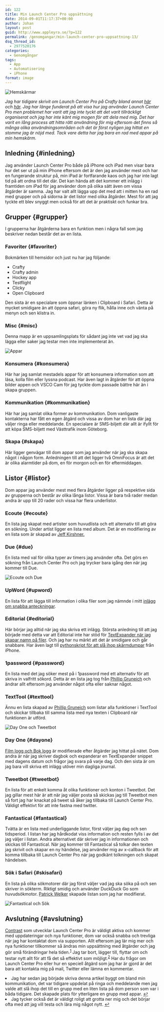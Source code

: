 ```yaml
---
id: 122
title: Min Launch Center Pro uppsättning
date: 2014-09-01T11:17:37+00:00
author: Johan
layout: post
guid: http://www.appleyra.se/?p=122
permalink: /genomgangar/min-launch-center-pro-uppsattning-13/
dsq_thread_id:
  - 2977520176
categories:
  - Genomgångar
tags:
  - App
  - Automatisering
  - iPhone
format: image
---
```

<img src="http://i0.wp.com/www.appleyra.se/wp-content/uploads/Min_Launch_Center_Pro_uppsttning_100606.png?w=891" alt="Hemskärmar" data-recalc-dims="1" />

*Jag har tidigare skrivit om Launch Center Pro på Crafty bland annat [här](http://www.crafty.se/introduktion-till-launch-center-pro/) och [här](http://www.crafty.se/introduktion-till-url-schema/). Jag har länge funderat på att visa hur jag använder Launch Center Pro men problemet har varit att jag inte tyckt att det varit tillräckligt organiserat och jag har inte känt mig mogen för att dela med mig. Det har varit en lång process att hitta rätt användning för mig eftersom det finns så många olika användningsområden och det är först nyligen jag hittat en stomme jag är nöjd med. Tack vare detta har jag bara en rad med appar på min hemskärm.*

<!--more-->

## Inledning {#inledning}

Jag använder Launch Center Pro både på iPhone och iPad men visar bara hur det ser ut på min iPhone eftersom det är den jag använder mest och har en fungerande struktur på, min iPad är fortfarande kaos och jag har inte lagt tid på att ordna till det där. Det kan hända att det kommer ett inlägg i framtiden om iPad för jag använder dom på olika sätt även om vissa åtgärder är samma. Jag har valt allt lägga upp det med att i mitten ha en rad med grupper och på sidorna är det listor med olika åtgärder. Mest för att jag tyckte ett blev snyggt men också för att det är praktiskt och funkar bra.

## Grupper {#grupper}

I grupperna har åtgärderna bara en funktion men i några fall som jag beskriver nedan består det av en lista.

### Favoriter {#favoriter}

Bokmärken till hemsidor och just nu har jag följande:

  * Crafty
  * Crafty admin
  * Hockey app
  * Testflight
  * Clicky
  * Open Clipboard

Den sista är en specialare som öppnar länken i Clipboard i Safari. Detta är mycket smidigare än att öppna safari, göra ny flik, hålla inne och vänta på menyn och sen klistra in.

### Misc {#misc}

Denna mapp är en uppsamlingsplats för sådant jag inte vet vad jag ska lägga eller saker jag testar men inte implementerat än.

<img src="http://i0.wp.com/www.appleyra.se/wp-content/uploads/Min_Launch_Center_Pro_uppsttning_2014_08_31_101135.png?w=891" alt="Appar" data-recalc-dims="1" />

### Konsumera {#konsumera}

Här har jag samlat mestadels appar för att konsumera information som att läsa, kolla film eller lyssna podcast. Har även lagt in åtgärder för att öppna bilder appen och VSCO Cam för jag tyckte dom passade bättre här än i skapa gruppen.

### Kommunikation {#kommunikation}

Här har jag samlat olika former av kommunikation. Dom vanligaste kontakterna har fått en egen åtgärd och vissa av dom har en lista där jag väljer ringa eller meddelande. En specialare är SMS-biljett där allt är ifyllt för att köpa SMS-biljett med Västtrafik inom Göteborg.

### Skapa {#skapa}

Här ligger genvägar till dom appar som jag använder när jag ska skapa något i någon form. Anledningen till att det ligger två OmniFocus är att det är olika alarmtider på dom, en för morgon och en för eftermiddagen.

## Listor {#listor}

Dom appar jag använder mest med flera åtgärder ligger på respektive sida av grupperna och består av olika långa listor. Vissa är bara två rader medan andra är upp till 20 rader och vissa har flera underlistor.

### Ecoute {#ecoute}

En lista jag skapat med artister som huvudlista och ett alternativ till att göra en sökning. Under artist ligger en lista med album. Det är en modifiering av en lista som är skapad av [Jeff Kirshner.](http://blog.jeffreykishner.com/2014/06/16/useNestedListsInLaunchCenterPro23ToOpenAlbumsByArtistInSpotifyAndEcouteForIos.html "Use Nested Lists in Launch Center Pro 2.3 to Open Albums by Artist in Spotify and Ecoute for iOS")

### Due {#due}

En lista med val för olika typer av timers jag använder ofta. Det görs en sökning från Launch Center Pro och jag trycker bara igång den när jag kommer till Due.

<img src="http://i2.wp.com/www.appleyra.se/wp-content/uploads/Min_Launch_Center_Pro_uppsttning_2014_08_31_101253.png?w=891" alt="Ecoute och Due" data-recalc-dims="1" />

### UpWord {#upword}

En lista för att lägga till information i olika filer som jag nämnde i mitt [inlägg om snabba anteckningar](http://www.crafty.se/mina-appar-for-snabba-anteckningar/ "Mina appar för snabba anteckningar | Crafty.se").

### Editorial {#editorial}

Här börjar jag alltid när jag ska skriva ett inlägg. Största anledning till att jag började med detta var att Editorial inte har stöd för [TextExpander när jag skapar namn på filer](http://www.crafty.se/mitt-arbetsflode-for-publicering-pa-crafty/ "Mitt arbetsflöde för publicering på Crafty | Crafty.se"). Och jag har nu märkt att det är smidigare och går snabbare. Har även lagt till [pythonskript för att slå ihop skärmdumpar](http://www.crafty.se/mitt-arbetsflode-for-publicering-pa-crafty/ "Mitt arbetsflöde för publicering på Crafty | Crafty.se") från iPhone.

### 1password {#password}

En lista med det jag söker mest på i 1password med ett alternativ för att skriva in valfritt sökord. Detta är en lista jag tog från [Phillip Gruneich](http://philgr.com/blog/onepassword-with-launch-center-pro-list-and-prompt-fallback "1Password with Launch Center Pro's lists and prompt fallback | Phillip Gruneich") och ändrar allt eftersom jag använder något ofta eller saknar något.

### TextTool {#texttool}

Ännu en lista skapad av [Phillip Gruneich](http://philgr.com/blog/loop-your-text-through-texttool-transformations "Loop your text through TextTool's transformations | Phillip Gruneich") som listar alla funktioner i TextTool och skickar tillbaka till samma lista med nya texten i Clipboard när funktionen är utförd.
  
<img src="http://i1.wp.com/www.appleyra.se/wp-content/uploads/Min_Launch_Center_Pro_uppsttning_2014_08_31_101353.png?w=891" alt="Day One och Tweetbot" data-recalc-dims="1" />

### Day One {#dayone}

[Film logg och Bok logg](http://www.thenewsprint.co/2014/03/01/the-hybrid-journal/ "The Hybrid Journal") är modifierade efter åtgärder jag hittat på nätet. Dom andra är när jag skriver dagbok och expanderar en TextExpander snippet med dagens datum och frågor jag svara på varje dag. Och den sista är om jag bara vill skriva ett inlägg utöver min dagliga journal.

### Tweetbot {#tweetbot}

En lista för att enkelt komma åt olika funktioner och konton i Tweetbot. Det jag gillar mest här är att när jag väljer posta så skickas jag till Tweetbot men så fort jag har knackat på tweet så åker jag tillbaka till Launch Center Pro. Väldigt effektivt för att inte fastna med twitter.

### Fantastical {#fantastical}

Tvätta är en lista med underliggande listor, först väljer jag dag och sen tidsperiod. I listan har jag hårdkodat viss information och resten fylls i av det jag väljer i listan. Andra alternativet där skriver jag in informationen och skickas till Fantastical. När jag kommer till Fantastical så tolkar den texten jag skrivit och skapar en ny händelse, jag använder mig av x-callback för att komma tillbaka till Launch Center Pro när jag godkänt tolkningen och skapat händelsen.

### Sök i Safari {#skisafari}

En lista på olika sökmotorer där jag först väljer vad jag ska söka på och sen skriver in sökterm. Riktigt smidig och använder DuckDuck Go som huvudsökmotor. [Patrick Welker](http://rocketink.net/2014/02/launchcenter-pro-quicktips.html "3 Launch Center Pro Quick Tips — RocketINK") skapade listan som jag har modifierat.

<img src="http://i2.wp.com/www.appleyra.se/wp-content/uploads/Min_Launch_Center_Pro_uppsttning_2014_08_31_101428.png?w=891" alt="Fantastical och Sök" data-recalc-dims="1" />

## Avslutning {#avslutning}

[Contrast](http://contrast.co/launch-center-pro/ "Contrast | Launch Center Pro") som utvecklar Launch Center Pro är väldigt aktiva och kommer med uppdateringar och nya funktioner, dom var också snabba och trevliga när jag har kontaktat dom via supporten. Allt eftersom jag lär mig mer och nya funktioner tillkommer så ändras min uppsättning med åtgärder och jag gör små förändringar hela tiden.<sup id="fnref-1"><a class="footnote" title="see footnote" href="#fn-1">1</a></sup> Jag tar bort, lägger till, flyttar om och testar nytt allt för att få det så effektivt som möjligt.<sup id="fnref-2"><a class="footnote" title="see footnote" href="#fn-2">2</a></sup> Har du frågor om Launch Center Pro eller hur en speciell åtgärd som jag har är gjord är det bara att kontakta mig på mail, Twitter eller lämna en kommentar.

<li id="fn-1">
  Jag har sedan jag började skriva denna artikel byggt om bland min kommunikation, det var tidigare uppdelat på ringa och meddelande men jag valde att slå ihop det till en grupp med en liten lista på dom person som var i båda tidigare. Det skapade plats för ytterligare en grupp med appar. <a class="reversefootnote" title="return to article" href="#fnref-1">↩</a>
</li>
<li id="fn-2">
  Jag tycker också det är väldigt roligt att grotta ner mig och det börjar ofta med att jag vill testa och lära mig något nytt. <a class="reversefootnote" title="return to article" href="#fnref-2">↩</a></fn></footnotes>
